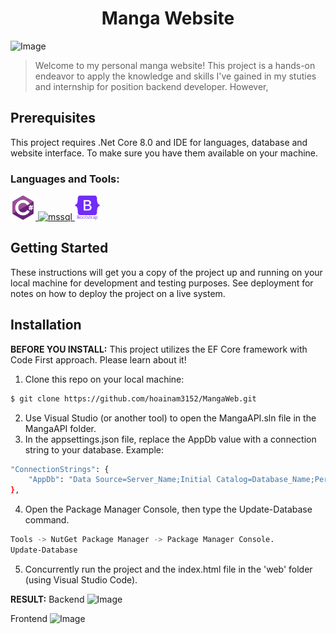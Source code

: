 <h1 align="center"> Manga Website </h1>

![Image](https://github.com/user-attachments/assets/b33d19f8-a1d4-4256-a5f3-0f56f137a323)

> Welcome to my personal manga website! This project is a hands-on endeavor to apply the knowledge and skills I've gained in my stuties and internship for position backend developer. However, 

## Prerequisites
This project requires .Net Core 8.0 and IDE for languages, database and website interface. To make sure you have them available on your machine.

<h3 align="left">Languages and Tools:</h3>
<p align="left"> 
  <a href="https://www.w3schools.com/cs/" target="_blank" rel="noreferrer"> <img src="https://raw.githubusercontent.com/devicons/devicon/master/icons/csharp/csharp-original.svg" alt="csharp" width="40" height="40"/> </a> 
  <a href="https://www.microsoft.com/en-us/sql-server" target="_blank" rel="noreferrer"> <img src="https://www.svgrepo.com/show/303229/microsoft-sql-server-logo.svg" alt="mssql" width="40" height="40"/> </a> 
  <a href="https://getbootstrap.com" target="_blank" rel="noreferrer"> <img src="https://raw.githubusercontent.com/devicons/devicon/master/icons/bootstrap/bootstrap-plain-wordmark.svg" alt="bootstrap" width="40" height="40"/> </a> 
</p>

## Getting Started
These instructions will get you a copy of the project up and running on your local machine for development and testing purposes. See deployment for notes on how to deploy the project on a live system.

## Installation
**BEFORE YOU INSTALL:** This project utilizes the EF Core framework with Code First approach. Please learn about it!
1. Clone this repo on your local machine:
```sh
$ git clone https://github.com/hoainam3152/MangaWeb.git
```
2. Use Visual Studio (or another tool) to open the MangaAPI.sln file in the MangaAPI folder.
3. In the appsettings.json file, replace the AppDb value with a connection string to your database.
Example:
```sh
"ConnectionStrings": {
    "AppDb": "Data Source=Server_Name;Initial Catalog=Database_Name;Persist Security Info=True;User ID=sa;Password=123;Encrypt=True;Trust Server Certificate=True"
},
```
4. Open the Package Manager Console, then type the Update-Database command.
```sh
Tools -> NutGet Package Manager -> Package Manager Console.
Update-Database
```
5. Concurrently run the project and the index.html file in the 'web' folder (using Visual Studio Code).

**RESULT:**
Backend
![Image](https://github.com/user-attachments/assets/a19dfda9-c3ad-4ddc-bfe7-f04b1dd3c579)

Frontend
![Image](https://github.com/user-attachments/assets/b33d19f8-a1d4-4256-a5f3-0f56f137a323)
